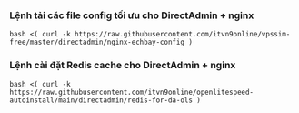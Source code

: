 ### Lệnh tải các file config tối ưu cho DirectAdmin + nginx
```
bash <( curl -k https://raw.githubusercontent.com/itvn9online/vpssim-free/master/directadmin/nginx-echbay-config )
```

### Lệnh cài đặt Redis cache cho DirectAdmin + nginx
```
bash <( curl -k https://raw.githubusercontent.com/itvn9online/openlitespeed-autoinstall/main/directadmin/redis-for-da-ols )
```
